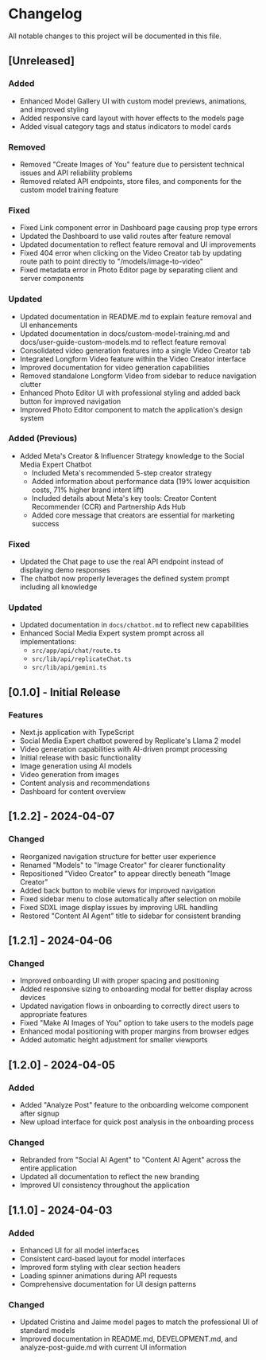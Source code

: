 # Changelog

All notable changes to this project will be documented in this file.

## [Unreleased]

### Added
- Enhanced Model Gallery UI with custom model previews, animations, and improved styling
- Added responsive card layout with hover effects to the models page
- Added visual category tags and status indicators to model cards

### Removed
- Removed "Create Images of You" feature due to persistent technical issues and API reliability problems
- Removed related API endpoints, store files, and components for the custom model training feature

### Fixed
- Fixed Link component error in Dashboard page causing prop type errors
- Updated the Dashboard to use valid routes after feature removal
- Updated documentation to reflect feature removal and UI improvements
- Fixed 404 error when clicking on the Video Creator tab by updating route path to point directly to "/models/image-to-video"
- Fixed metadata error in Photo Editor page by separating client and server components

### Updated
- Updated documentation in README.md to explain feature removal and UI enhancements
- Updated documentation in docs/custom-model-training.md and docs/user-guide-custom-models.md to reflect feature removal
- Consolidated video generation features into a single Video Creator tab
- Integrated Longform Video feature within the Video Creator interface
- Improved documentation for video generation capabilities
- Removed standalone Longform Video from sidebar to reduce navigation clutter
- Enhanced Photo Editor UI with professional styling and added back button for improved navigation
- Improved Photo Editor component to match the application's design system

### Added (Previous)
- Added Meta's Creator & Influencer Strategy knowledge to the Social Media Expert Chatbot
  - Included Meta's recommended 5-step creator strategy
  - Added information about performance data (19% lower acquisition costs, 71% higher brand intent lift)
  - Included details about Meta's key tools: Creator Content Recommender (CCR) and Partnership Ads Hub
  - Added core message that creators are essential for marketing success

### Fixed
- Updated the Chat page to use the real API endpoint instead of displaying demo responses
- The chatbot now properly leverages the defined system prompt including all knowledge

### Updated
- Updated documentation in `docs/chatbot.md` to reflect new capabilities
- Enhanced Social Media Expert system prompt across all implementations:
  - `src/app/api/chat/route.ts`
  - `src/lib/api/replicateChat.ts`
  - `src/lib/api/gemini.ts`

## [0.1.0] - Initial Release

### Features
- Next.js application with TypeScript
- Social Media Expert chatbot powered by Replicate's Llama 2 model
- Video generation capabilities with AI-driven prompt processing
- Initial release with basic functionality
- Image generation using AI models
- Video generation from images
- Content analysis and recommendations
- Dashboard for content overview

## [1.2.2] - 2024-04-07

### Changed
- Reorganized navigation structure for better user experience
- Renamed "Models" to "Image Creator" for clearer functionality
- Repositioned "Video Creator" to appear directly beneath "Image Creator"
- Added back button to mobile views for improved navigation
- Fixed sidebar menu to close automatically after selection on mobile
- Fixed SDXL image display issues by improving URL handling
- Restored "Content AI Agent" title to sidebar for consistent branding

## [1.2.1] - 2024-04-06

### Changed
- Improved onboarding UI with proper spacing and positioning
- Added responsive sizing to onboarding modal for better display across devices
- Updated navigation flows in onboarding to correctly direct users to appropriate features
- Fixed "Make AI Images of You" option to take users to the models page
- Enhanced modal positioning with proper margins from browser edges
- Added automatic height adjustment for smaller viewports

## [1.2.0] - 2024-04-05

### Added
- Added "Analyze Post" feature to the onboarding welcome component after signup
- New upload interface for quick post analysis in the onboarding process

### Changed
- Rebranded from "Social AI Agent" to "Content AI Agent" across the entire application
- Updated all documentation to reflect the new branding
- Improved UI consistency throughout the application

## [1.1.0] - 2024-04-03

### Added
- Enhanced UI for all model interfaces
- Consistent card-based layout for model interfaces
- Improved form styling with clear section headers
- Loading spinner animations during API requests
- Comprehensive documentation for UI design patterns

### Changed
- Updated Cristina and Jaime model pages to match the professional UI of standard models
- Improved documentation in README.md, DEVELOPMENT.md, and analyze-post-guide.md with current UI information
